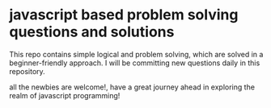 # javascript based problem solving questions and solutions 
This repo contains simple logical and problem solving, which are solved in a beginner-friendly approach.
I will be committing new questions daily in this repository.

all the newbies are welcome!,
have a great journey ahead in exploring the realm of javascript programming!
